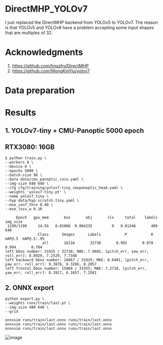 # DirectMHP_YOLOv7
I just replaced the DirectMHP backend from YOLOv5 to YOLOv7. The reason is that YOLOv5 and YOLOv8 have a problem accepting some input shapes that are multiples of 32.

# Acknowledgments
1. https://github.com/hnuzhy/DirectMHP
2. https://github.com/WongKinYiu/yolov7

# Data preparation

# Results
## 1. YOLOv7-tiny + CMU-Panoptic 5000 epoch
## RTX3080: 16GB
```
$ python train.py \
--workers 8 \
--device 0 \
--epochs 5000 \
--batch-size 96 \
--data data/cmu_panoptic_coco.yaml \
--img-size 640 640 \
--cfg cfg/training/yolov7-tiny_cmupanoptic_head.yaml \
--weights 'yolov7-tiny.pt' \
--name yolov7_tiny \
--hyp data/hyp.scratch.tiny.yaml \
--mse_conf_thre 0.40 \
--mse_loss_w 0.10

     Epoch   gpu_mem       box       obj       cls     total    labels  img_size
 1199/1199     14.5G   0.01066  0.004235         0   0.01346       409       640
               Class      Images      Labels           P           R      mAP@.5  mAP@.5:.95
                 all       16216       32738       0.992       0.978       0.994       0.784
left bbox number: 31935 / 32738; MAE: 7.9602, [pitch_err, yaw_err, roll_err]: 8.8929, 7.2529, 7.7348
left backward bbox number: 16067 / 31935; MAE: 8.6401, [pitch_err, yaw_err, roll_err]: 9.3878, 8.3266, 8.2057
left frontal bbox number: 15868 / 31935; MAE: 7.2718, [pitch_err, yaw_err, roll_err]: 8.3917, 6.1657, 7.2581
```

## 2. ONNX export
```
python export.py \
--weights runs/train/last.pt \
--img-size 480 640 \
--grid

onnxsim runs/train/last.onnx runs/train/last.onnx
onnxsim runs/train/last.onnx runs/train/last.onnx
onnxsim runs/train/last.onnx runs/train/last.onnx
```
![image](https://github.com/PINTO0309/DirectMHP_YOLOv7/assets/33194443/536e708e-760c-45db-a741-6531234d72a2)
